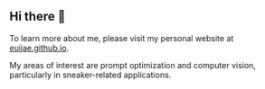 ## Hi there 👋

To learn more about me, please visit my personal website at [euijae.github.io](https://euijae.github.io).

My areas of interest are prompt optimization and computer vision, particularly in sneaker-related applications.

